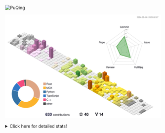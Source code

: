 ![PuQing](https://user-images.githubusercontent.com/27223114/171565019-9a56fae6-b08b-421f-99db-7e830da42371.png)

![](./profile-3d-contrib/profile-season-animate.svg)

<details>
<summary>Click here for detailed stats!</summary>

<!--START_SECTION:waka-->
![Lines of code](https://img.shields.io/badge/From%20Hello%20World%20I%27ve%20Written-1.7%20million%20lines%20of%20code-blue)

**🐱 My GitHub Data** 

> 📦 417.7 kB Used in GitHub's Storage 
 > 
> 🚫 Not Opted to Hire
 > 
> 📜 37 Public Repositories 
 > 
> 🔑 33 Private Repositories 
 > 
**I'm an Early 🐤** 

```text
🌞 Morning                759 commits         ██░░░░░░░░░░░░░░░░░░░░░░░   08.49 % 
🌆 Daytime                3972 commits        ███████████░░░░░░░░░░░░░░   44.45 % 
🌃 Evening                2025 commits        ██████░░░░░░░░░░░░░░░░░░░   22.66 % 
🌙 Night                  2180 commits        ██████░░░░░░░░░░░░░░░░░░░   24.40 % 
```


📊 **This Week I Spent My Time On** 

```text
💬 Programming Languages: 
Other                    5 hrs 59 mins       █████████░░░░░░░░░░░░░░░░   34.23 % 
Rust                     4 hrs 54 mins       ███████░░░░░░░░░░░░░░░░░░   28.07 % 
Swift                    1 hr 55 mins        ███░░░░░░░░░░░░░░░░░░░░░░   10.96 % 
Music                    1 hr 26 mins        ██░░░░░░░░░░░░░░░░░░░░░░░   08.28 % 
PPTMan                   1 hr 18 mins        ██░░░░░░░░░░░░░░░░░░░░░░░   07.50 % 

🔥 Editors: 
VS Code                  5 hrs 22 mins       ████████░░░░░░░░░░░░░░░░░   30.69 % 
Telegram                 5 hrs 11 mins       ███████░░░░░░░░░░░░░░░░░░   29.64 % 
Xcode                    2 hrs 8 mins        ███░░░░░░░░░░░░░░░░░░░░░░   12.26 % 
NetEaseMusic             1 hr 26 mins        ██░░░░░░░░░░░░░░░░░░░░░░░   08.28 % 
MicrosoftPowerPoint      1 hr 18 mins        ██░░░░░░░░░░░░░░░░░░░░░░░   07.50 % 

💻 Operating System: 
Mac                      12 hrs 7 mins       █████████████████░░░░░░░░   69.31 % 
WSL                      5 hrs 22 mins       ████████░░░░░░░░░░░░░░░░░   30.69 % 
```


<!--END_SECTION:waka-->
</details>
